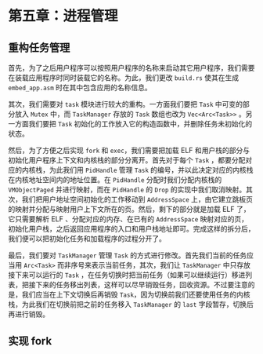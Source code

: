# 第五章：进程管理

## 重构任务管理

首先，为了之后用户程序可以按照用户程序的名称来启动其它用户程序，我们需要在装载应用程序时同时装载它的名称。为此，我们更改 `build.rs` 使其在生成 `embed_app.asm` 时在其中包含应用的名称信息。

其次，我们需要对 `task` 模块进行较大的重构。一方面我们要把 `Task` 中可变的部分放入 `Mutex` 中，而 `TaskManager` 存放的 `Task` 数组也改为 `Vec<Arc<Task>>` 。另一方面我们要把 `Task` 初始化的工作放入它的构造函数中，并删除任务未初始化的状态。

然后，为了方便之后实现 `fork` 和 `exec`，我们需要把加载 ELF 和用户栈的部分与初始化用户程序上下文和内核栈的部分分离开。首先对于每个 `Task` ，都要分配对应的内核栈，为此我们用 `PidHandle` 管理 `Task` 的编号，并以此决定对应的内核栈在内核地址空间内的地址位置。在 `PidHandle` 分配时我们分配内核栈的  `VMObjectPaged` 并进行映射，而在 `PidHandle` 的 `Drop` 的实现中我们取消映射。其次，我们把用户地址空间初始化的工作移动到 `AddressSpace` 上，由它建立跳板页的映射并分配与映射用户上下文所在的页。然后，剩下的部分就是加载 ELF 了，它只需要解析 ELF 、分配对应的内存、在已有的 `AddressSpace` 映射对应的页，初始化用户栈，之后返回应用程序的入口和用户栈地址即可。完成这样的拆分后，我们便可以把初始化任务和加载程序的过程分开了。

最后，我们要对 `TaskManager` 管理 `Task` 的方式进行修改。首先我们当前的任务应当用 `Arc<Task>` 而非序号来表示当前任务，其次，我们让 `TaskManager` 中只存放接下来可以运行的 `Task` ，在任务切换时把当前任务（如果可以继续运行）移进列表，把接下来的任务移出列表，这样可以尽早销毁任务，回收资源。不过要注意的是，我们应当在上下文切换后再销毁 `Task`，因为切换前我们还要使用任务的内核栈，为此我们在切换前把之前的任务移入 `TaskManager` 的 `last` 字段暂存，切换后再进行销毁。

## 实现 fork